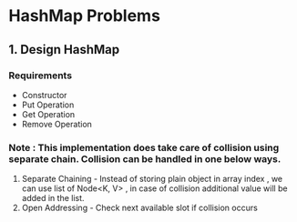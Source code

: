# HashMap Problems

## 1. Design HashMap
### Requirements
* Constructor
* Put Operation
* Get Operation
* Remove Operation

### Note : This implementation does take care of collision using separate chain. Collision can be handled in one below ways.
1. Separate Chaining - Instead of storing plain object in array index , we can use list of Node<K, V> , in case of collision additional value will be added in the list. 
2. Open Addressing - Check next available slot if collision occurs